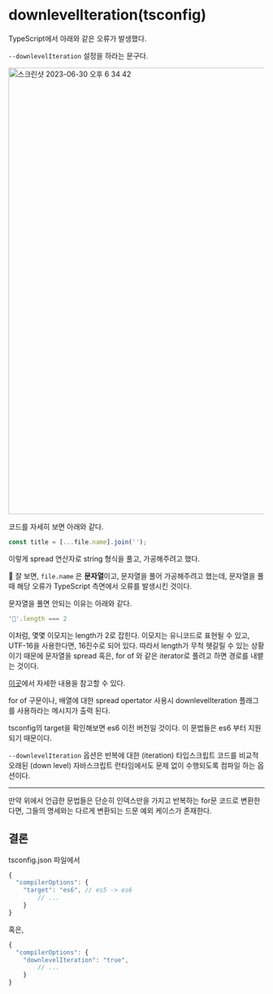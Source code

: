 # downlevelIteration(tsconfig)

TypeScript에서 아래와 같은 오류가 발생했다.

`--downlevelIteration` 설정을 하라는 문구다.

<img width="879" alt="스크린샷 2023-06-30 오후 6 34 42" src="https://github.com/pozafly/TIL/assets/59427983/61837a1c-95aa-4a3c-9e28-5774c1b6be81">

코드를 자세히 보면 아래와 같다.

```jsx
const title = [...file.name].join('');
```

이렇게 spread 연산자로 string 형식을 풀고, 가공해주려고 했다.

📌 잘 보면, `file.name` 은 **문자열**이고, 문자열을 풀어 가공해주려고 했는데, 문자열을 풀 때 해당 오류가 TypeScript 측면에서 오류를 발생시킨 것이다.

문자열을 풀면 안되는 이유는 아래와 같다.

```jsx
'💩'.length === 2
```

이처럼, 몇몇 이모지는 length가 2로 잡힌다. 이모지는 유니코드로 표현될 수 있고, UTF-16을 사용한다면, 16진수로 되어 있다. 따라서 length가 무척 헷갈릴 수 있는 상황이기 때문에 문자열을 spread 혹은, for of 와 같은 iterator로 풀려고 하면 경로를 내뱉는 것이다.

[이곳](https://blog.jonnew.com/posts/poo-dot-length-equals-two)에서 자세한 내용을 참고할 수 있다.

for of 구문이나, 배열에 대한 spread opertator 사용시 downlevelIteration 플래그를 사용하라는 메시지가 출력 된다.

tsconfig의 target을 확인해보면 es6 이전 버전일 것이다. 이 문법들은 es6 부터 지원되기 때문이다.

`--downlevelIteration` 옵션은 반복에 대한 (iteration) 타입스크립트 코드를 비교적 오래된 (down level) 자바스크립트 런타임에서도 문제 없이 수행되도록 컴파일 하는 옵션이다.

------

만약 위에서 언급한 문법들은 단순히 인덱스만을 가지고 반복하는 for문 코드로 변환한다면, 그들의 명세와는 다르게 변환되는 드문 예외 케이스가 존재한다.

## 결론

tsconfig.json 파일에서

```jsx
{
  "compilerOptions": {
    "target": "es6", // es5 -> es6
		// ...
	}
}
```

혹은,

```jsx
{
  "compilerOptions": {
    "downlevelIteration": "true",
		// ...
	}
}
```

